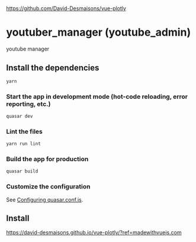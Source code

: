 #

https://github.com/David-Desmaisons/vue-plotly

# youtuber_manager (youtube_admin)

youtube manager

## Install the dependencies

```bash
yarn
```

### Start the app in development mode (hot-code reloading, error reporting, etc.)

```bash
quasar dev
```

### Lint the files

```bash
yarn run lint
```

### Build the app for production

```bash
quasar build
```

### Customize the configuration

See [Configuring quasar.conf.js](https://quasar.dev/quasar-cli/quasar-conf-js).

## Install

https://david-desmaisons.github.io/vue-plotly/?ref=madewithvuejs.com
